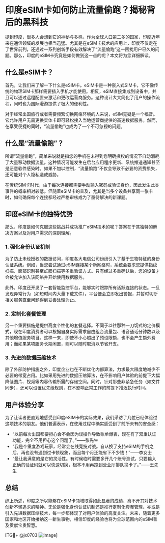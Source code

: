 # 印度eSIM卡如何防止流量偷跑？揭秘背后的黑科技

提到印度，很多人会想到它的神秘与多样。作为全球人口第二多的国家，印度近年来在通信领域的发展也相当迅猛。尤其是在eSIM卡技术的应用上，印度不仅走在了世界前列，还通过一系列创新手段有效解决了“流量偷跑”这一困扰用户已久的问题。那么，印度的eSIM卡究竟是如何做到这一点的呢？本文将为您详细解读。

## 什么是eSIM卡？

首先，让我们来了解一下什么是eSIM卡。eSIM卡是一种嵌入式SIM卡，它不像传统的物理SIM卡那样需要插入手机才能使用。相反，eSIM直接集成到设备中，并且可以通过远程配置来激活和更改运营商服务。这种设计大大简化了用户的操作流程，同时也为国际漫游提供了极大的便利性。

对于经常出国旅行或者需要频繁切换网络环境的人来说，eSIM无疑是一个福音。它允许用户无需更换实体卡即可轻松接入当地运营商提供的高速数据服务。然而，在享受便捷的同时，“流量偷跑”也成为了一个不可忽视的问题。

## 什么是“流量偷跑”？

所谓“流量偷跑”，简单来说就是指您的手机在未得到您明确授权的情况下自动消耗了大量移动数据流量。这种情况可能发生在后台应用程序更新、系统推送通知甚至是恶意软件感染时。如果不加以控制，“流量偷跑”不仅会导致不必要的资费损失，还可能对个人隐私造成威胁。

在传统SIM卡时代，由于每次连接都需要手动输入密码或验证身份，因此发生此类事件的概率相对较低。但随着eSIM卡的普及，尤其是当多个设备共享同一张卡时，如何确保每个连接都经过严格审核成为了亟待解决的新课题。

## 印度eSIM卡的独特优势

那么，印度是如何克服这些挑战并成功推广eSIM技术的呢？答案在于其独特的解决方案以及对用户需求的深刻理解。

### 1. 强化身份认证机制

为了防止未经授权的数据访问，印度各大电信公司纷纷引入了基于生物特征的身份认证系统。例如，当您尝试通过eSIM连接某个新网络时，系统会要求您提供指纹扫描、面部识别甚至虹膜扫描等多重验证方式。只有经过多重确认后，您的设备才会被允许加入该网络并开始使用数据服务。

此外，印度还开发了一套智能监控平台，能够实时跟踪所有活跃连接的状态。一旦发现异常行为（如短时间内大量下载文件），平台便会立即发出警报，并暂时切断相关服务直至问题得到妥善处理为止。

### 2. 定制化套餐管理

另一个重要措施是提供高度个性化的套餐选择。不同于以往那种一刀切式的定价模式，现在印度消费者可以根据自身实际需求自由组合流量包、语音通话分钟数以及其他增值服务项目。这样一来，即使不小心超出了预设限额，也不会产生额外费用；而如果某项服务长期闲置，则可以随时取消以节省开支。

### 3. 先进的数据压缩技术

除了外部防护措施之外，印度企业也在不断优化内部算法，力求最大限度地减少不必要的带宽占用。比如采用先进的数据压缩算法，在不影响用户体验的前提下大幅降低图片、视频等内容传输所需的存储空间。同时，针对那些非紧急任务（如文件同步），还可以设置优先级规则，在不影响正常工作的前提下推迟执行时间。

## 用户体验分享

为了让读者更直观地感受到印度eSIM卡的实际效果，我们采访了几位已经体验过这项技术的朋友。他们普遍表示，在使用过程中确实感受到了前所未有的安全感：

- “以前每次出国都要担心会不会因为误操作导致账单爆表，现在有了双重认证功能，完全不用担心这个问题了。”——张先生
- “我是个重度游戏玩家，经常会在线竞技对战。自从换了支持eSIM的手机之后，再也没有遇到过卡顿现象，而且每个月还能省下不少钱！”——李女士
- “最让我满意的是它的灵活性。有时候临时需要多开几个账号测试，只要输入正确的验证码就可以快速切换，根本不用再跑到营业厅排队换卡了。”——王先生

## 总结

综上所述，印度之所以能够在eSIM卡领域取得如此显著的成绩，离不开其对技术创新不懈追求的精神。无论是强化身份认证机制还是推行定制化套餐管理，亦或是引入先进数据压缩技术，每一步都体现了对用户体验的高度关注。未来，随着更多国家和地区开始接纳这一新生事物，相信印度的经验也将为全球范围内的eSIM普及贡献宝贵智慧。

[TG💪+ @jx0703 ![Image](https://github.com/user-attachments/assets/dbca1d08-cadb-493c-b0ec-ad6f7a83f270)]